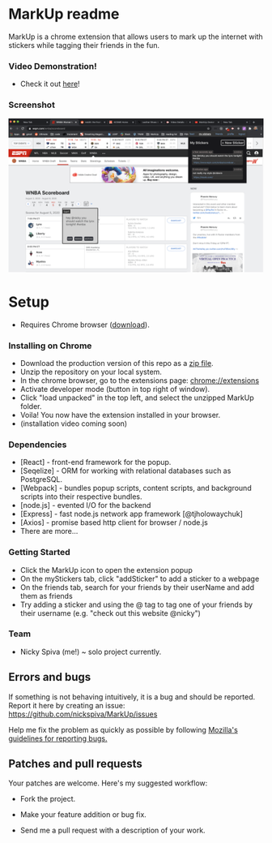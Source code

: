 # MarkUp readme

MarkUp is a chrome extension that allows users to mark up the internet with stickers while tagging their friends in the fun.

### Video Demonstration!

- Check it out [here](https://www.youtube.com/watch?v=Bg9fpmVAtC4&feature=youtu.be)!

### Screenshot

![image info](./images/screencap.png)

# Setup

- Requires Chrome browser ([download][chromelink]).

### Installing on Chrome

- Download the production version of this repo as a [zip file](https://drive.google.com/file/d/1D5tYmUUFfnZPVMONDHyT0HwBI310FSB0/view?usp=sharing).
- Unzip the repository on your local system.
- In the chrome browser, go to the extensions page: [chrome://extensions][extensionspage]
- Activate developer mode (button in top right of window).
- Click "load unpacked" in the top left, and select the unzipped MarkUp folder.
- Voila! You now have the extension installed in your browser.
- (installation video coming soon)

### Dependencies

- [React] - front-end framework for the popup.
- [Seqelize] - ORM for working with relational databases such as PostgreSQL.
- [Webpack] - bundles popup scripts, content scripts, and background scripts into their respective bundles.
- [node.js] - evented I/O for the backend
- [Express] - fast node.js network app framework [@tjholowaychuk]
- [Axios] - promise based http client for browser / node.js
- There are more...

### Getting Started

- Click the MarkUp icon to open the extension popup
- On the myStickers tab, click "addSticker" to add a sticker to a webpage
- On the friends tab, search for your friends by their userName and add them as friends
- Try adding a sticker and using the @ tag to tag one of your friends by their username (e.g. "check out this website @nicky")

### Team

- Nicky Spiva (me!) ~ solo project currently.

## Errors and bugs

If something is not behaving intuitively, it is a bug and should be reported.
Report it here by creating an issue: https://github.com/nickspiva/MarkUp/issues

Help me fix the problem as quickly as possible by following [Mozilla's guidelines for reporting bugs.](https://developer.mozilla.org/en-US/docs/Mozilla/QA/Bug_writing_guidelines#General_Outline_of_a_Bug_Report)

## Patches and pull requests

Your patches are welcome. Here's my suggested workflow:

- Fork the project.
- Make your feature addition or bug fix.
- Send me a pull request with a description of your work.

  [chromeLink]: <https://www.google.com/chrome/?brand=CHBD&gclid=Cj0KCQjwoub3BRC6ARIsABGhnyYAVyBfAvqjg3BySoppYwhUPkPBvMLxY_kBGWhdHmMza5t-U3pjm2oaAjGSEALw_wcB&gclsrc=aw.ds>
  [extensionsPage]: <chrome://extensions>
